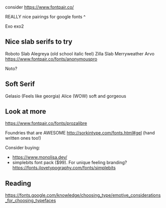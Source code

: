 consider https://www.fontpair.co/

REALLY nice pairings for google fonts ^


Exo
exo2


## Nice slab serifs to try
Roboto Slab 
Alegreya (old school italic feel)
Zilla Slab
Merryweather
Arvo
https://www.fontpair.co/fonts/anonymouspro

Noto?

## Soft Serif
Gelasio (Feels like georgia)
Alice (WOW) soft and gorgeous


## Look at more
https://www.fontpair.co/fonts/prozalibre

Foundries that are AWESOME
http://sorkintype.com/fonts.html#gel (hand written ones too!)

Consider buying:
- https://www.monolisa.dev/
- simplebits font pack ($99). For unique feeling branding? 
https://fonts.ilovetypography.com/fonts/simplebits




## Reading
https://fonts.google.com/knowledge/choosing_type/emotive_considerations_for_choosing_typefaces
